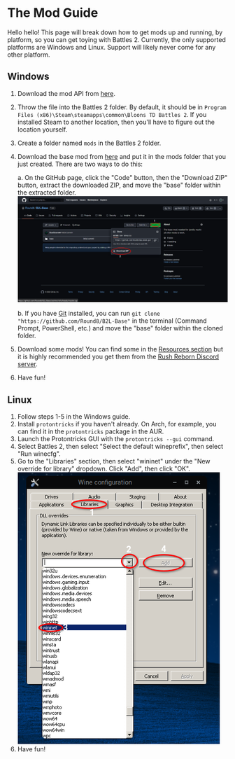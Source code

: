 # The Mod Guide
Hello hello! This page will break down how to get mods up and running, by platform, so you can get toying with Battles 2.
Currently, the only supported platforms are Windows and Linux. Support will likely never come for any other platform.

## Windows
1. Download the mod API from [here](https://cdn.discordapp.com/attachments/934954383223967764/934954769125085245/wininet.dll).
2. Throw the file into the Battles 2 folder. By default, it should be in `Program Files (x86)\Steam\steamapps\common\Bloons TD Battles 2`. If you installed Steam to another location, then you'll have to figure out the location yourself.
3. Create a folder named `mods` in the Battles 2 folder.
4. Download the base mod from [here](https://github.com/Round8/B2L-Base) and put it in the mods folder that you just created. There are two ways to do this:

    a. On the GitHub page, click the "Code" button, then the "Download ZIP" button, extract the downloaded ZIP, and move the "base" folder within the extracted folder.
    ![Image](../images/mod-guide/1.png)

    b. If you have [Git](https://git-scm.com/downloads) installed, you can run `git clone "https://github.com/Round8/B2L-Base"` in the terminal (Command Prompt, PowerShell, etc.) and move the "base" folder within the cloned folder.

5. Download some mods! You can find some in the [Resources section](https://round8.github.io/BTDB2-Wiki/resources.html) but it is highly recommended you get them from the [Rush Reborn Discord server](https://discord.gg/USpJnaaNap).
6. Have fun!

## Linux
1. Follow steps 1-5 in the Windows guide.
2. Install `protontricks` if you haven't already. On Arch, for example, you can find it in the `protontricks` package in the AUR.
3. Launch the Protontricks GUI with the `protontricks --gui` command.
4. Select Battles 2, then select "Select the default wineprefix", then select "Run winecfg".
5. Go to the "Libraries" section, then select "wininet" under the "New override for library" dropdown. Click "Add", then click "OK".
    ![Image](../images/mod-guide/2.png)
6. Have fun!
